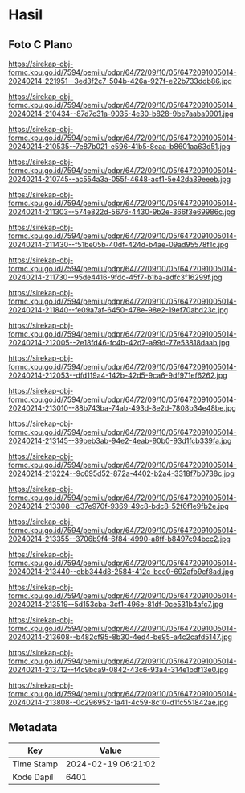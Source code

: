 # Hasil

## Foto C Plano

https://sirekap-obj-formc.kpu.go.id/7594/pemilu/pdpr/64/72/09/10/05/6472091005014-20240214-221951--3ed3f2c7-504b-426a-927f-e22b733ddb86.jpg

https://sirekap-obj-formc.kpu.go.id/7594/pemilu/pdpr/64/72/09/10/05/6472091005014-20240214-210434--87d7c31a-9035-4e30-b828-9be7aaba9901.jpg

https://sirekap-obj-formc.kpu.go.id/7594/pemilu/pdpr/64/72/09/10/05/6472091005014-20240214-210535--7e87b021-e596-41b5-8eaa-b8601aa63d51.jpg

https://sirekap-obj-formc.kpu.go.id/7594/pemilu/pdpr/64/72/09/10/05/6472091005014-20240214-210745--ac554a3a-055f-4648-acf1-5e42da39eeeb.jpg

https://sirekap-obj-formc.kpu.go.id/7594/pemilu/pdpr/64/72/09/10/05/6472091005014-20240214-211303--574e822d-5676-4430-9b2e-366f3e69986c.jpg

https://sirekap-obj-formc.kpu.go.id/7594/pemilu/pdpr/64/72/09/10/05/6472091005014-20240214-211430--f51be05b-40df-424d-b4ae-09ad95578f1c.jpg

https://sirekap-obj-formc.kpu.go.id/7594/pemilu/pdpr/64/72/09/10/05/6472091005014-20240214-211730--95de4416-9fdc-45f7-b1ba-adfc3f16299f.jpg

https://sirekap-obj-formc.kpu.go.id/7594/pemilu/pdpr/64/72/09/10/05/6472091005014-20240214-211840--fe09a7af-6450-478e-98e2-19ef70abd23c.jpg

https://sirekap-obj-formc.kpu.go.id/7594/pemilu/pdpr/64/72/09/10/05/6472091005014-20240214-212005--2e18fd46-fc4b-42d7-a99d-77e53818daab.jpg

https://sirekap-obj-formc.kpu.go.id/7594/pemilu/pdpr/64/72/09/10/05/6472091005014-20240214-212053--dfd119a4-142b-42d5-9ca6-9df971ef6262.jpg

https://sirekap-obj-formc.kpu.go.id/7594/pemilu/pdpr/64/72/09/10/05/6472091005014-20240214-213010--88b743ba-74ab-493d-8e2d-7808b34e48be.jpg

https://sirekap-obj-formc.kpu.go.id/7594/pemilu/pdpr/64/72/09/10/05/6472091005014-20240214-213145--39beb3ab-94e2-4eab-90b0-93d1fcb339fa.jpg

https://sirekap-obj-formc.kpu.go.id/7594/pemilu/pdpr/64/72/09/10/05/6472091005014-20240214-213224--9c695d52-872a-4402-b2a4-3318f7b0738c.jpg

https://sirekap-obj-formc.kpu.go.id/7594/pemilu/pdpr/64/72/09/10/05/6472091005014-20240214-213308--c37e970f-9369-49c8-bdc8-52f6f1e9fb2e.jpg

https://sirekap-obj-formc.kpu.go.id/7594/pemilu/pdpr/64/72/09/10/05/6472091005014-20240214-213355--3706b9f4-6f84-4990-a8ff-b8497c94bcc2.jpg

https://sirekap-obj-formc.kpu.go.id/7594/pemilu/pdpr/64/72/09/10/05/6472091005014-20240214-213440--ebb344d8-2584-412c-bce0-692afb9cf8ad.jpg

https://sirekap-obj-formc.kpu.go.id/7594/pemilu/pdpr/64/72/09/10/05/6472091005014-20240214-213519--5d153cba-3cf1-496e-81df-0ce531b4afc7.jpg

https://sirekap-obj-formc.kpu.go.id/7594/pemilu/pdpr/64/72/09/10/05/6472091005014-20240214-213608--b482cf95-8b30-4ed4-be95-a4c2cafd5147.jpg

https://sirekap-obj-formc.kpu.go.id/7594/pemilu/pdpr/64/72/09/10/05/6472091005014-20240214-213712--f4c9bca9-0842-43c6-93a4-314e1bdf13e0.jpg

https://sirekap-obj-formc.kpu.go.id/7594/pemilu/pdpr/64/72/09/10/05/6472091005014-20240214-213808--0c296952-1a41-4c59-8c10-d1fc551842ae.jpg


## Metadata

| Key        | Value               |
| ---------- | ------------------- |
| Time Stamp | 2024-02-19 06:21:02 |
| Kode Dapil | 6401                |



